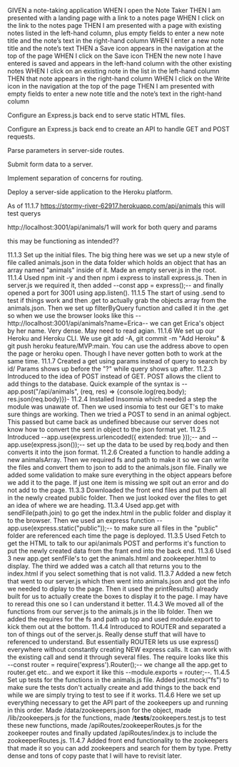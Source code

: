 GIVEN a note-taking application
WHEN I open the Note Taker
THEN I am presented with a landing page with a link to a notes page
WHEN I click on the link to the notes page
THEN I am presented with a page with existing notes listed in the left-hand column, plus empty fields to enter a new note title and the note’s text in the right-hand column
WHEN I enter a new note title and the note’s text
THEN a Save icon appears in the navigation at the top of the page
WHEN I click on the Save icon
THEN the new note I have entered is saved and appears in the left-hand column with the other existing notes
WHEN I click on an existing note in the list in the left-hand column
THEN that note appears in the right-hand column
WHEN I click on the Write icon in the navigation at the top of the page
THEN I am presented with empty fields to enter a new note title and the note’s text in the right-hand column

Configure an Express.js back end to serve static HTML files.

Configure an Express.js back end to create an API to handle GET and POST requests.

Parse parameters in server-side routes.

Submit form data to a server.

Implement separation of concerns for routing.

Deploy a server-side application to the Heroku platform.

As of 11.1.7
https://stormy-river-62917.herokuapp.com/api/animals
this will test querys

http://localhost:3001/api/animals/1
will work for both query and params

this may be functioning as intended??

11.1.3 Set up the initial files. The big thing here was we set up a new style of file called animals.json in the data folder which holds an object that has an array named "animals" inside of it. Made an empty server.js in the root.
11.1.4 Used npm init -y and then npm i express to install express.js. Then in server.js we required it, then added --const app = express();-- and finally opened a port for 3001 using app.listen().
11.1.5 The start of using .send to test if things work and then .get to actually grab the objects array from the animals.json. Then we set up filterByQuery function and called it in the .get so when we use the browser looks like this --http://localhost:3001/api/animals?name=Erica-- we can get Erica's object by her name. Very dense. May need to read agian.
11.1.6 We set up our Heroku and Heroku CLI. We use git add -A, git commit -m "Add Heroku" & git push heroku feature/MVP:main. You can use the address above to open the page or heroku open. Though I have never gotten both to work at the same time.
11.1.7 Created a get using params instead of query to search by id/ Params shows up before the "?" while query shows up after.
11.2.3 Introduced to the idea of POST instead of GET. POST allows the client to add things to the database. Quick example of the syntax is --app.post("/api/animals", (req, res) => {console.log(req.body); res.json(req.body)})-
11.2.4 Installed Insomnia which needed a step the module was unawate of. Then we used insomia to test our GET's to make sure things are working. Then we tried a POST to send in an animal ogbject. This passed but came back as undefined bbecause our server does not know how to convert the sent in object to the json format yet.
11.2.5 Introduced --app.use(express.urlencoded({ extended: true }));-- and --app.use(express.json());-- set up the data to be used by req.body and then converts it into the json format.
11.2.6 Created a function to handle adding a new animalsArray. Then we required fs and path to make it so we can write the files and convert them to json to add to the animals.json file. Finally we added some validation to make sure everything in the object appears before we add it to the page. If just one item is missing we spit out an error and do not add to the page.
11.3.3 Downloaded the front end files and put them all in the newly created public folder. Then we just looked over the files to get an idea of where we are heading.
11.3.4 Used app.get with sendFile(path.join) to go get the index.html in the public folder and display it to the browser. Then we used an express function --app.use(express.static("public"));-- to make sure all files in the "public" folder are referenced each time the page is deployed.
11.3.5 Used Fetch to get the HTML to talk to our api/animals POST and performs it's function to put the newly created data from the frant end into the back end.
11.3.6 Used 3 new app.get senfFile's to get the animals.html and zookeeper.html to display. The third we added was a catch all that returns you to the index.html if you select something that is not valid.
11.3.7 Added a new fetch that went to our server.js which then went into animals.json and got the info we needed to diplay to the page. Then it used the printResults() already built for us to actually create the boxes to display it to the page. I may have to reread this one so I can understand it better.
11.4.3 We moved all of the functions from our server.js to the animals.js in the lib folder. Then we added the requires for the fs and path up top and used module.export to kick them out at the bottom.
11.4.4 Introduced to ROUTER and separated a ton of things out of the server.js. Really dense stuff that will have to referenced to understand. But essentially ROUTER lets us use express() everywhere without constantly creating NEW express calls. It can work with the existing call and send it through several files. The require looks like this --const router = require('express').Router();-- we change all the app.get to router.get etc.. and we export it like this --module.exports = router;--.
11.4.5 Set up tests for the functions in the animals.js file. Added jest.mock("fs") to make sure the tests don't actually create and add things to the back end while we are simply trying to test to see if it works.
11.4.6 Here we set up everything necessary to get the API part of the zookeepers up and running in this order. Made /data/zookeepers.json for the object, made /lib/zookeepers.js for the functions, made /**tests**/zookeepers.test.js to test these new functions, made /apiRoutes/zookeeperRoutes.js for the zookeeper routes and finally updated /apiRoutes/index.js to include the zookeeperRoutes.js.
11.4.7 Added front end functionality to the zookeepers that made it so you can add zookeepers and search for them by type. Pretty dense and tons of copy paste that I will have to revisit later.
